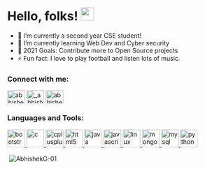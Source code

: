# Hello, folks! <img src="https://raw.githubusercontent.com/MartinHeinz/MartinHeinz/master/wave.gif" width="30px">

- 🔭 I’m currently a second year CSE student!
- 🌱 I’m currently learning Web Dev and Cyber security
- 🥅 2021 Goals: Contribute more to Open Source projects
- ⚡ Fun fact: I love to play football and listen lots of music.

<h3 align="left">Connect with me:</h3>
<p align="left">
<a href="https://linkedin.com/in/abhishek-gautam-" target="blank"><img align="center" src="https://cdn.jsdelivr.net/npm/simple-icons@3.0.1/icons/linkedin.svg" alt="abhishek-gautam-" height="30" width="40" /></a>
<a href="https://instagram.com/_abhishek_gautam_1" target="blank"><img align="center" src="https://cdn.jsdelivr.net/npm/simple-icons@3.0.1/icons/instagram.svg" alt="_abhishek_gautam_1" height="30" width="40" /></a>
<a href="https://www.hackerrank.com/abhishekgautam31" target="blank"><img align="center" src="https://cdn.jsdelivr.net/npm/simple-icons@3.0.1/icons/hackerrank.svg" alt="abhishekgautam31" height="30" width="40" /></a>
</p>

<h3 align="left">Languages and Tools:</h3>
<p align="left"> <a href="https://getbootstrap.com" target="_blank"> <img src="https://devicons.github.io/devicon/devicon.git/icons/bootstrap/bootstrap-plain.svg" alt="bootstrap" width="40" height="40"/> </a> <a href="https://www.cprogramming.com/" target="_blank"> <img src="https://devicons.github.io/devicon/devicon.git/icons/c/c-original.svg" alt="c" width="40" height="40"/> </a> <a href="https://www.w3schools.com/cpp/" target="_blank"> <img src="https://devicons.github.io/devicon/devicon.git/icons/cplusplus/cplusplus-original.svg" alt="cplusplus" width="40" height="40"/> </a> <a href="https://www.w3.org/html/" target="_blank"> <img src="https://devicons.github.io/devicon/devicon.git/icons/html5/html5-original-wordmark.svg" alt="html5" width="40" height="40"/> </a> <a href="https://www.java.com" target="_blank"> <img src="https://devicons.github.io/devicon/devicon.git/icons/java/java-original-wordmark.svg" alt="java" width="40" height="40"/> </a> <a href="https://developer.mozilla.org/en-US/docs/Web/JavaScript" target="_blank"> <img src="https://devicons.github.io/devicon/devicon.git/icons/javascript/javascript-original.svg" alt="javascript" width="40" height="40"/> </a> <a href="https://www.linux.org/" target="_blank"> <img src="https://devicons.github.io/devicon/devicon.git/icons/linux/linux-original.svg" alt="linux" width="40" height="40"/> </a> <a href="https://www.mongodb.com/" target="_blank"> <img src="https://devicons.github.io/devicon/devicon.git/icons/mongodb/mongodb-original-wordmark.svg" alt="mongodb" width="40" height="40"/> </a> <a href="https://www.mysql.com/" target="_blank"> <img src="https://devicons.github.io/devicon/devicon.git/icons/mysql/mysql-original-wordmark.svg" alt="mysql" width="40" height="40"/> </a> <a href="https://www.python.org" target="_blank"> <img src="https://devicons.github.io/devicon/devicon.git/icons/python/python-original.svg" alt="python" width="40" height="40"/> </a> </p>

<p>&nbsp;<img align="center" src="https://github-readme-stats.vercel.app/api?username=AbhishekG-01&show_icons=true&locale=en" alt="AbhishekG-01" /></p>
